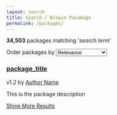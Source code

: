 ```yaml
---
layout: search
title: Search / Browse Pacakage
permalink: /packages/
---
```


<section class="order-results">
  <p><strong>34,503</strong> packages matching '<em>search term</em>'</p>
  <p>
    Order packages by
    <select>
      <option>Relevance</option>
      <option>Date Last Updated</option>
    </select>
</section>

<section>
  <div class="package-list">
    <div class="package-snippet">
      <h3 class="title"><a href="{{ "/package/" | prepend: site.baseurl }}">package_title</a></h3>
      <p class="meta">
        <span class="version">v1.2</span> by <a href="{{ "/author/" | prepend: site.baseurl }}">Author Name</a>
      </p>
      <p class="description">
        This is the package description
      </p>
    </div>
  </div>
  <a href="#" class="button">Show More Results</a>
</section>
